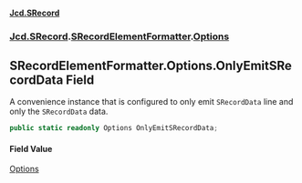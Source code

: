 #### [Jcd.SRecord](index.md 'index')
### [Jcd.SRecord](Jcd.SRecord.md 'Jcd.SRecord').[SRecordElementFormatter](Jcd.SRecord.SRecordElementFormatter.md 'Jcd.SRecord.SRecordElementFormatter').[Options](Jcd.SRecord.SRecordElementFormatter.Options.md 'Jcd.SRecord.SRecordElementFormatter.Options')

## SRecordElementFormatter.Options.OnlyEmitSRecordData Field

A convenience instance that is configured to only emit `SRecordData` line and only the `SRecordData` data.

```csharp
public static readonly Options OnlyEmitSRecordData;
```

#### Field Value
[Options](Jcd.SRecord.SRecordElementFormatter.Options.md 'Jcd.SRecord.SRecordElementFormatter.Options')